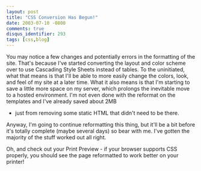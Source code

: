 ```yaml
---
layout: post
title: "CSS Conversion Has Begun!"
date: 2003-07-10 -0800
comments: true
disqus_identifier: 293
tags: [css,blog]
---
```

You may notice a few changes and potentially errors in the formatting of
the site. That's because I've started converting the layout and color
scheme over to use Cascading Style Sheets instead of tables. To the
uninitiated, what that means is that I'll be able to more easily change
the colors, look, and feel of my site at a later time. What it also
means is that I'm starting to save a little more space on my server,
which prolongs the inevitable move to a hosted environment. I'm not even
done with the reformat on the templates and I've already saved about 2MB
- just from removing some static HTML that didn't need to be there.

 Anyway, I'm going to continue reformatting this thing, but it'll be a
bit before it's totally complete (maybe several days) so bear with me.
I've gotten the majority of the stuff worked out all right.

 Oh, and check out your Print Preview - if your browser supports CSS
properly, you should see the page reformatted to work better on your
printer!
